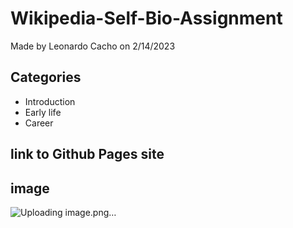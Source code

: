 # Wikipedia-Self-Bio-Assignment

Made by Leonardo Cacho on 2/14/2023

## Categories
* Introduction
* Early life
* Career
## link to Github Pages site

## image
![Uploading image.png…]()
